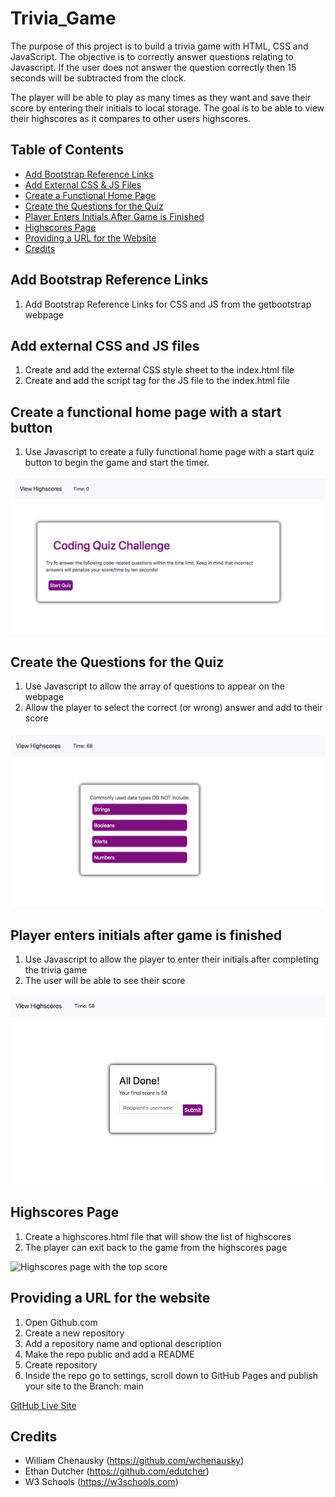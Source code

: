 # Trivia_Game

The purpose of this project is to build a trivia game with HTML, CSS and JavaScript. The objective is to correctly answer questions relating to Javascript. If the user does not answer the question correctly then 15 seconds will be subtracted from the clock. 

The player will be able to play as many times as they want and save their score by entering their initials to local storage. The goal is to be able to view their highscores as it compares to other users highscores. 

## Table of Contents
* [Add Bootstrap Reference Links](#Add-bootstrap-reference-links)
* [Add External CSS & JS Files](#Add-external-CSS-and-JS-files)
* [Create a Functional Home Page](#Create-a-functional-home-page-with-a-start-button)
* [Create the Questions for the Quiz](#Create-the-Questions-for-the-Quiz)
* [Player Enters Initials After Game is Finished](#Player-enters-initials-after-game-is-finished)
* [Highscores Page](#Highscores-Page)
* [Providing a URL for the Website](#Providing-a-URL-for-the-Website)
* [Credits](#Credits)


## Add Bootstrap Reference Links
1. Add Bootstrap Reference Links for CSS and JS from the getbootstrap webpage

## Add external CSS and JS files
1. Create and add the external CSS style sheet to the index.html file
2. Create and add the script tag for the JS file to the index.html file

## Create a functional home page with a start button
1. Use Javascript to create a fully functional home page with a start quiz button to begin the game and start the timer.

![Home Page with Button to Start QUiz](assets/homepage.png)

## Create the Questions for the Quiz
1. Use Javascript to allow the array of questions to appear on the webpage
2. Allow the player to select the correct (or wrong) answer and add to their score

![Questions Page for the Quiz](assets/questions.jpg)

## Player enters initials after game is finished
1. Use Javascript to allow the player to enter their initials after completing the trivia game
2. The user will be able to see their score

![End Game with input box for users initials](assets/enter-initials.jpg)

## Highscores Page
1. Create a highscores.html file that will show the list of highscores
2. The player can exit back to the game from the highscores page

![Highscores page with the top score](assets/images/contact-comp.png)


## Providing a URL for the website
1. Open Github.com
2. Create a new repository
3. Add a repository name and optional description
4. Make the repo public and add a README
5. Create repository
6. Inside the repo go to settings, scroll down to GitHub Pages and publish your site to the Branch: main

[GitHub Live Site](https://marisanesmith.github.io/Trivia_Game)

## Credits

* William Chenausky (https://github.com/wchenausky)
* Ethan Dutcher (https://github.com/edutcher)
* W3 Schools (https://w3schools.com)